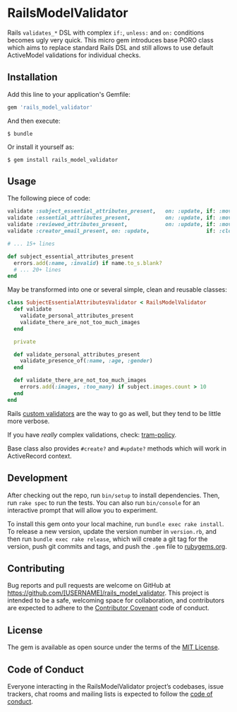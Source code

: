 # RailsModelValidator

Rails `validates_*` DSL with complex `if:`, `unless:` and `on:` conditions becomes ugly very quick. This micro gem introduces base PORO class which aims to replace standard Rails DSL and still allows to use default ActiveModel validations for individual checks.

## Installation

Add this line to your application's Gemfile:

```ruby
gem 'rails_model_validator'
```

And then execute:

    $ bundle

Or install it yourself as:

    $ gem install rails_model_validator

## Usage

The following piece of code:

```ruby
validate :subject_essential_attributes_present,   on: :update, if: :move_to_open_status?
validate :essential_attributes_present,           on: :update, if: :move_to_open_status?
validate :reviewed_attributes_present,            on: :update, if: :move_to_review_required_status?
validate :creator_email_present, on: :update,                  if: :closing?

# ... 15+ lines

def subject_essential_attributes_present
  errors.add(:name, :invalid) if name.to_s.blank?
  # ... 20+ lines
end
```

May be transformed into one or several simple, clean and reusable classes:

```ruby
class SubjectEssentialAttributesValidator < RailsModelValidator
  def validate
    validate_personal_attributes_present
    validate_there_are_not_too_much_images
  end

  private

  def validate_personal_attributes_present
    validate_presence_of(:name, :age, :gender)
  end

  def validate_there_are_not_too_much_images
    errors.add(:images, :too_many) if subject.images.count > 10
  end
end
```

Rails [custom validators](https://guides.rubyonrails.org/active_record_validations.html#custom-validators) are the way to go as well, but they tend to be little more verbose.

If you have _really_ complex validations, check: [tram-policy](https://github.com/tram-rb/tram-policy).

Base class also provides `#create?` and `#update?` methods which will work in ActiveRecord context.

## Development

After checking out the repo, run `bin/setup` to install dependencies. Then, run `rake spec` to run the tests. You can also run `bin/console` for an interactive prompt that will allow you to experiment.

To install this gem onto your local machine, run `bundle exec rake install`. To release a new version, update the version number in `version.rb`, and then run `bundle exec rake release`, which will create a git tag for the version, push git commits and tags, and push the `.gem` file to [rubygems.org](https://rubygems.org).

## Contributing

Bug reports and pull requests are welcome on GitHub at https://github.com/[USERNAME]/rails_model_validator. This project is intended to be a safe, welcoming space for collaboration, and contributors are expected to adhere to the [Contributor Covenant](http://contributor-covenant.org) code of conduct.

## License

The gem is available as open source under the terms of the [MIT License](https://opensource.org/licenses/MIT).

## Code of Conduct

Everyone interacting in the RailsModelValidator project’s codebases, issue trackers, chat rooms and mailing lists is expected to follow the [code of conduct](https://github.com/[USERNAME]/rails_model_validator/blob/master/CODE_OF_CONDUCT.md).
